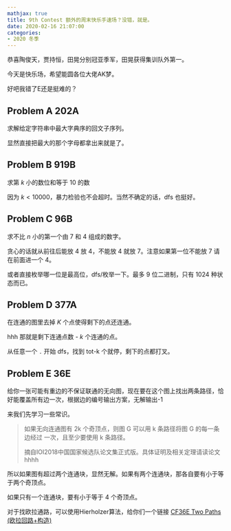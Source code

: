```yaml
---
mathjax: true
title: 9th Contest 额外的周末快乐手速场？没错，就是。
date: 2020-02-16 21:07:00
categories:
- 2020 冬季
---
```


恭喜陶俊天，贾持恒，田晃分别冠亚季军，田晃获得集训队外第一。

今天是快乐场，希望能圆各位大佬AK梦。

好吧我错了E还是挺难的？

## Problem A 202A

求解给定字符串中最大字典序的回文子序列。

显然直接把最大的那个字母都拿出来就是了。

## Problem B 919B

求第 $k$ 小的数位和等于 $10$ 的数

因为 $k<10000$，暴力检验也不会超时。当然不确定的话，dfs 也挺好。

## Problem C 96B

求不比 $n$ 小的第一个由 $7$ 和 $4$ 组成的数字。

贪心的话就从前往后能放 $4$ 放 $4$，不能放 $4$ 就放 $7$。注意如果第一位不能放 $7$ 请在前面进一个 $4$。

或者直接枚举哪一位是最高位，dfs/枚举一下。最多 $9$ 位二进制，只有 $1024$ 种状态而已。

## Problem D 377A

在连通的图里去掉 $K$ 个点使得剩下的点还连通。

hhh 那就是剩下连通点数 - $k$ 个连通的点。

从任意一个 `.` 开始 dfs，找到 tot-k 个就停，剩下的点都打叉。

## Problem E 36E

给你一张可能有重边的不保证联通的无向图，现在要在这个图上找出两条路径，恰好能覆盖所有边一次，根据边的编号输出方案，无解输出-1

来我们先学习一些常识。

> 如果无向连通图有 2k 个奇顶点，则图 G 可以用 k 条路径将图 G 的每一条边经过 一次，且至少要使用 k 条路径。
>
> 摘自IOI2018中国国家候选队论文集正式版。具体证明及相关定理请读论文hhhh

所以如果图有超过两个连通块，显然无解。如果有两个连通块，那各自要有小于等于两个奇顶点。

如果只有一个连通块，要有小于等于 $4$ 个奇顶点。

对于找欧拉通路，可以使用Hierholzer算法，给你们一个链接 [CF36E Two Paths (欧拉回路+构造)](https://www.cnblogs.com/guapisolo/p/10639761.html)
